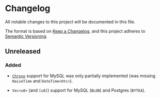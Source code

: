 # Changelog

All notable changes to this project will be documented in this file.

The format is based on [Keep a Changelog](https://keepachangelog.com/en/1.0.0/),
and this project adheres to [Semantic Versioning](https://semver.org/spec/v2.0.0.html).

## Unreleased

### Added

- [`Chrono`](https://github.com/chronotope/chrono) support for MySQL was only partially implemented (was missing `NaiveTime` and `DateTime<Utc>`).

- `Vec<u8>` (and `[u8]`) support for MySQL (`BLOB`) and Postgres (`BYTEA`).
